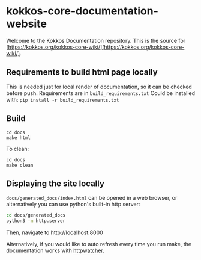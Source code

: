 # kokkos-core-documentation-website
Welcome to the Kokkos Documentation repository.  This is the source for [https://kokkos.org/kokkos-core-wiki/](https://kokkos.org/kokkos-core-wiki/).

## Requirements to build html page locally

This is needed just for local render of documentation, so it can be checked before push.
Requirements are in `build_requirements.txt`
Could be installed with: `pip install -r build_requirements.txt`

## Build

```
cd docs
make html
```

To clean:
```
cd docs
make clean
```

## Displaying the site locally

`docs/generated_docs/index.html` can be opened in a web browser, or alternatively you can use python's built-in http server:

```bash
cd docs/generated_docs
python3 -m http.server
```

Then, navigate to http://localhost:8000

Alternatively, if you would like to auto refresh every time you run make, the documentation works with [httpwatcher](https://pypi.org/project/httpwatcher/).
